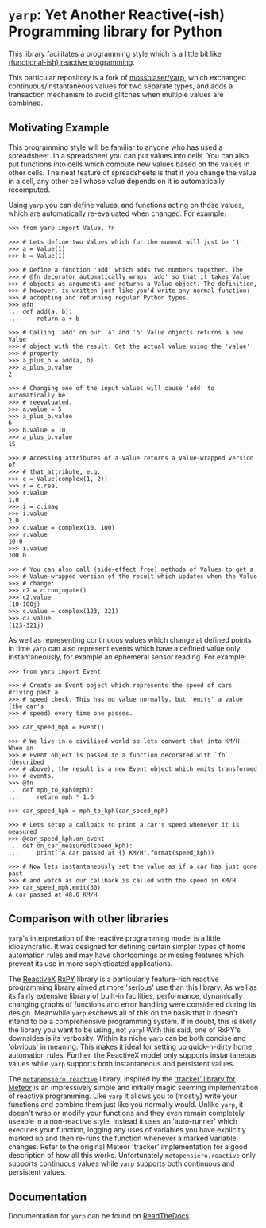 `yarp`: Yet Another Reactive(-ish) Programming library for Python
=================================================================

This library facilitates a programming style which is a little bit like
[(functional-ish) reactive
programming](https://en.wikipedia.org/wiki/Functional_reactive_programming).

This particular repository is a fork of
[mossblaser/yarp](https://github.com/mossblaser/yarp), which exchanged
continuous/instantaneous values for two separate types, and adds a transaction
mechanism to avoid glitches when multiple values are combined.

Motivating Example
------------------

This programming style will be familiar to anyone who has used a spreadsheet.
In a spreadsheet you can put values into cells. You can also put functions into
cells which compute new values based on the values in other cells. The neat
feature of spreadsheets is that if you change the value in a cell, any other
cell whose value depends on it is automatically recomputed.

Using `yarp` you can define values, and functions acting on those values, which
are automatically re-evaluated when changed. For example:

    >>> from yarp import Value, fn
    
    >>> # Lets define two Values which for the moment will just be '1'
    >>> a = Value(1)
    >>> b = Value(1)
    
    >>> # Define a function 'add' which adds two numbers together. The
    >>> # @fn decorator automatically wraps 'add' so that it takes Value
    >>> # objects as arguments and returns a Value object. The definition,
    >>> # however, is written just like you'd write any normal function:
    >>> # accepting and returning regular Python types.
    >>> @fn
    ... def add(a, b):
    ...     return a + b
    
    >>> # Calling 'add' on our 'a' and 'b' Value objects returns a new Value
    >>> # object with the result. Get the actual value using the 'value'
    >>> # property.
    >>> a_plus_b = add(a, b)
    >>> a_plus_b.value
    2
    
    >>> # Changing one of the input values will cause 'add' to automatically be
    >>> # reevaluated.
    >>> a.value = 5
    >>> a_plus_b.value
    6
    >>> b.value = 10
    >>> a_plus_b.value
    15
    
    >>> # Accessing attributes of a Value returns a Value-wrapped version of
    >>> # that attribute, e.g.
    >>> c = Value(complex(1, 2))
    >>> r = c.real
    >>> r.value
    1.0
    >>> i = c.imag
    >>> i.value
    2.0
    >>> c.value = complex(10, 100)
    >>> r.value
    10.0
    >>> i.value
    100.0
    
    >>> # You can also call (side-effect free) methods of Values to get a
    >>> # Value-wrapped version of the result which updates when the Value
    >>> # change:
    >>> c2 = c.conjugate()
    >>> c2.value
    (10-100j)
    >>> c.value = complex(123, 321)
    >>> c2.value
    (123-321j)

As well as representing continuous values which change at defined points in
time `yarp` can also represent events which have a defined value only
instantaneously, for example an ephemeral sensor reading. For example:

    >>> from yarp import Event

    >>> # Create an Event object which represents the speed of cars driving past a
    >>> # speed check. This has no value normally, but 'emits' a value (the car's
    >>> # speed) every time one passes.

    >>> car_speed_mph = Event()

    >>> # We live in a civilised world so lets convert that into KM/H. When an
    >>> # Event object is passed to a function decorated with `fn` (described
    >>> # above), the result is a new Event object which emits transformed
    >>> # events.
    >>> @fn
    ... def mph_to_kph(mph):
    ...     return mph * 1.6

    >>> car_speed_kph = mph_to_kph(car_speed_mph)

    >>> # Lets setup a callback to print a car's speed whenever it is measured
    >>> @car_speed_kph.on_event
    ... def on_car_measured(speed_kph):
    ...     print("A car passed at {} KM/H".format(speed_kph))

    >>> # Now lets instantaneously set the value as if a car has just gone past
    >>> # and watch as our callback is called with the speed in KM/H
    >>> car_speed_mph.emit(30)
    A car passed at 48.0 KM/H

Comparison with other libraries
-------------------------------

`yarp`'s interpretation of the reactive programming model is a little
idiosyncratic. It was designed for defining certain simpler types of home
automation rules and may have shortcomings or missing features which prevent
its use in more sophisticated applications.

The [ReactiveX](http://reactivex.io/) [RxPY](https://github.com/ReactiveX/RxPY)
library is a particularly feature-rich reactive programming library aimed at
more 'serious' use than this library. As well as its fairly extensive library
of built-in facilities, performance, dynamically changing graphs of functions
and error handling were considered during its design. Meanwhile `yarp` eschews
all of this on the basis that it doesn't intend to be a comprehensive
programming system. If in doubt, this is likely the library you want to be
using, not `yarp`! With this said, one of RxPY's downsides is its verbosity.
Within its niche `yarp` can be both concise and 'obvious' in meaning.  This
makes it ideal for setting up quick-n-dirty home automation rules.  Further,
the ReactiveX model only supports instantaneous values while `yarp` supports
both instantaneous and persistent values.

The
[`metapensiero.reactive`](https://github.com/metapensiero/metapensiero.reactive)
library, inspired by the ['tracker' library for
Meteor](https://github.com/metapensiero/metapensiero.reactive) is an
impressively simple and initially magic seeming implementation of reactive
programming. Like `yarp` it allows you to (mostly) write your functions and
combine them just like you normally would. Unlike `yarp`, it doesn't wrap or
modify your functions and they even remain completely useable in a non-reactive
style. Instead it uses an 'auto-runner' which executes your function, logging
any uses of variables you have explicitly marked up and then re-runs the
function whenever a marked variable changes. Refer to the original Meteor
'tracker' implementation for a good description of how all this works.
Unfortunately `metapensiero.reactive` only supports continuous values while
`yarp` supports both continuous and persistent values.

Documentation
-------------

Documentation for `yarp` can be found on
[ReadTheDocs](http://yarp.readthedocs.io/).
